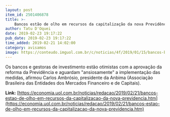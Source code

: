 ```yaml
---
layout: post
item_id: 2501406878
title: >-
    Bancos estão de olho em recursos da capitalização da nova Previdência
author: Tatu D'Oquei
date: 2019-02-23 19:17:22
pub_date: 2019-02-23 19:17:22
time_added: 2019-02-21 14:02:00
category: avisamos
image: https://conteudo.imguol.com.br/c/noticias/4f/2019/01/15/bancos-banco-dividas-juros-endividamento-inadimplencia-dinheiro-credito-1547585308908_v2_615x300.jpg
---
```


Os bancos e gestoras de investimento estão otimistas com a aprovação da reforma da Previdência e aguardam "ansiosamente" a implementação das medidas, afirmou Carlos Ambrósio, presidente da Anbima (Associação Brasileira das Entidades dos Mercados Financeiro e de Capitais).

**Link:** [https://economia.uol.com.br/noticias/redacao/2019/02/21/bancos-estao-de-olho-em-recursos-da-capitalizacao-da-nova-previdencia.htm](https://economia.uol.com.br/noticias/redacao/2019/02/21/bancos-estao-de-olho-em-recursos-da-capitalizacao-da-nova-previdencia.htm)

